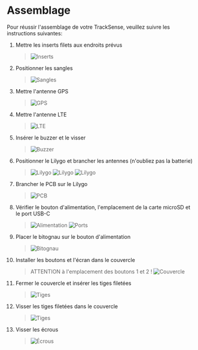 # Assemblage

Pour réussir l'assemblage de votre TrackSense, veuillez suivre les instructions suivantes:

1. Mettre les inserts filets aux endroits prévus
    > ![Inserts](./Photos_assemblage/)

2. Positionner les sangles
    > ![Sangles](./Photos_assemblage/Sangles.jpg)

3. Mettre l'antenne GPS
    > ![GPS](./Photos_assemblage/Antenne_GPS.jpg)

4. Mettre l'antenne LTE
    > ![LTE](./Photos_assemblage/Antenne_LTE.jpg)

5. Insérer le buzzer et le visser
    > ![Buzzer](./Photos_assemblage/Buzzer.jpg)

6. Positionner le Lilygo et brancher les antennes (n'oubliez pas la batterie)
    > ![Lilygo](./Photos_assemblage/Lilygo0.jpg)
    > ![Lilygo](./Photos_assemblage/Lilygo1.jpg)
    > ![Lilygo](./Photos_assemblage/Lilygo2.jpg)

7. Brancher le PCB sur le Lilygo
    > ![PCB](./Photos_assemblage/PCB.jpg)

8. Vérifier le bouton d'alimentation, l'emplacement de la carte microSD et le port USB-C
    > ![Alimentation](./Photos_assemblage/Alimentation.jpg)
    > ![Ports](./Photos_assemblage/microSD_USBC.jpg)

9. Placer le bitognau sur le bouton d'alimentation
    > ![Bitognau](./Photos_assemblage/)

10. Installer les boutons et l'écran dans le couvercle 
    > ATTENTION à l'emplacement des boutons 1 et 2 !
    > ![Couvercle](./Photos_assemblage/Couvercle.jpg)

11. Fermer le couvercle et insérer les tiges filetées
    > ![Tiges](./Photos_assemblage/)

12. Visser les tiges filetées dans le couvercle
    > ![Tiges](./Photos_assemblage/)

13. Visser les écrous
    > ![Écrous](./Photos_assemblage/)



